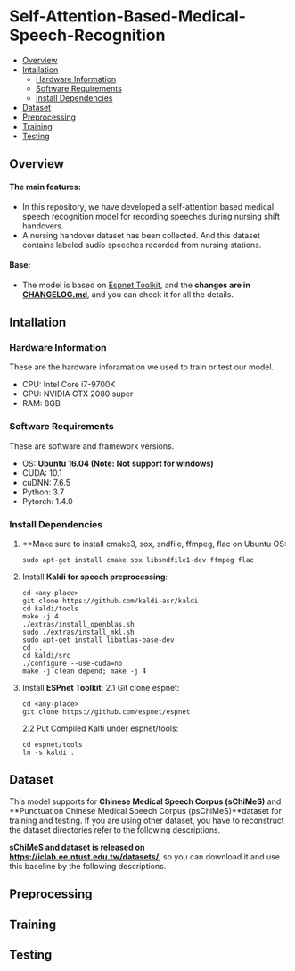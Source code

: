# Self-Attention-Based-Medical-Speech-Recognition
* [Overview](#Overview)
* [Intallation](#Intallation)
    * [Hardware Information](#Hardware-Information)
    * [Software Requirements](#Software-Requirements)
    * [Install Dependencies](#Install-Dependencies)
* [Dataset](#Dataset)
* [Preprocessing](#Preprocessing)
* [Training](#Training)
* [Testing](#Testing)

## Overview
#### The main features:
* In this repository, we have developed a self-attention based medical speech recognition model for recording speeches during nursing shift handovers.
* A nursing handover dataset has been collected. And this dataset contains labeled audio speeches recorded from nursing stations.
#### Base:
* The model is based on [Espnet Toolkit](https://github.com/espnet/espnet), and the **changes are in [CHANGELOG.md](CHANGELOG.md)**, and you can check it for all the details.

## Intallation
### Hardware Information
These are the hardware inforamation we used to train or test our model.
* CPU: Intel Core i7-9700K
* GPU: NVIDIA GTX 2080 super
* RAM: 8GB
### Software Requirements
These are software and framework versions.
* OS: **Ubuntu 16.04 (Note: Not support for windows)**
* CUDA: 10.1
* cuDNN: 7.6.5
* Python: 3.7
* Pytorch: 1.4.0
### Install Dependencies
1. **Make sure to install cmake3, sox, sndfile, ffmpeg, flac on Ubuntu OS:
   ```
   sudo apt-get install cmake sox libsndfile1-dev ffmpeg flac
   ```
2. Install **Kaldi for speech preprocessing**:
    ```
    cd <any-place>
    git clone https://github.com/kaldi-asr/kaldi
    cd kaldi/tools
    make -j 4
    ./extras/install_openblas.sh
    sudo ./extras/install_mkl.sh
    sudo apt-get install libatlas-base-dev
    cd ..
    cd kaldi/src
    ./configure --use-cuda=no
    make -j clean depend; make -j 4
    ```
2. Install **ESPnet Toolkit**:
   2.1 Git clone espnet:
      ```
      cd <any-place>
      git clone https://github.com/espnet/espnet
      ```
   2.2 Put Compiled Kalfi under espnet/tools:
      ```
      cd espnet/tools
      ln -s kaldi .
      ```
     


## Dataset
This model supports for **Chinese Medical Speech Corpus (sChiMeS)** and **Punctuation Chinese Medical Speech Corpus (psChiMeS)**dataset for training and testing. If you are using other dataset, you have to reconstruct the dataset directories refer to the following descriptions.

**sChiMeS and dataset is released on https://iclab.ee.ntust.edu.tw/datasets/**, so you can download it and use this baseline by the following descriptions.

## Preprocessing

## Training

## Testing

